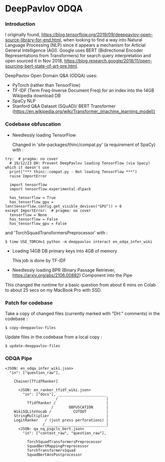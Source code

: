 # DeepPavlov ODQA

### Introduction
I originally found, https://blog.tensorflow.org/2019/09/deeppavlov-open-source-library-for-end.html, when looking to find a way into Natural Language Processing (NLP) since it appears a mechanism for Articial General Intelligence (AGI).  Google uses BERT (Bidirectional Encoder Representations from Transformers) for search query interpretation and open sourced it in Nov 2018, https://blog.research.google/2018/11/open-sourcing-bert-state-of-art-pre.html.

DeepPavlov Open Domain Q&A (ODQA) uses:
* PyTorch (rather than TensorFlow)
* TF-IDF (Term Freq-Inverse Document Freq) for an index into the 14GB Wikipedia download DB
* SpaCy NLP
* Stanford Q&A Dataset (SQuAD)/ BERT Transformer (https://en.wikipedia.org/wiki/Transformer_(machine_learning_model))

### Codebase obfuscation
* Needlessly loading TensorFlow

  Changed in 'site-packages/thinc/compat.py' (a requirement of SpaCy) with :
```
try:  # pragma: no cover
  # 19/12/23 DH: Prevent DeepPavlov loading TensorFlow (via Spacy) which it doesn't use
  print("*** thinc::compat.py - Not loading TensorFlow ***")
  raise ImportError

  import tensorflow
  import tensorflow.experimental.dlpack

  has_tensorflow = True
  has_tensorflow_gpu = len(tensorflow.config.get_visible_devices("GPU")) > 0
except ImportError:  # pragma: no cover
  tensorflow = None
  has_tensorflow = False
  has_tensorflow_gpu = False
```
  and 'TorchSquadTransformersPreprocessor' with :
```
$ time USE_TORCH=1 python -m deeppavlov interact en_odqa_infer_wiki
```

* Loading 14GB DB primary keys into 4GB of memory

  This job is done by TF-IDF

* Needlessly loading BPR (Binary Passage Retriever, https://arxiv.org/abs/2106.00882) Component into the Pipe

This changed the runtime for a basic question from about 6 mins on Colab to about 25 secs on my MacBook Pro with SSD.

### Patch for codebase
Take a copy of changed files (currently marked with "DH:" comments) in the codebase :
```
$ copy-deeppavlov-files
```
Update files in the codebase from a local copy :

```
$ update-deeppavlov-files
```

### ODQA Pipe
```
<JSON: en_odqa_infer_wiki.json>
  "in": ["question_raw"],

    Chainer[TfidfRanker]

      <JSON: en_ranker_tfidf_wiki.json>
        "in": ["docs"], ______________________
                       /                      |
          TfidfRanker /                       |
                     /       OBFUSCATION      |
    WikiSQLiteVocab /          CUTOUT         |
    StringMultiplier                          |
    LogitRanker   / (just press perforations) |
                 /____________________________|
      <JSON: qa_nq_psgcls_bert.json>
        "in": ["context_raw", "question_raw"],

          TorchSquadTransformersPreprocessor
          SquadBertMappingPreprocessor
          TorchTransformersSquad
          SquadBertAnsPostprocessor
```


